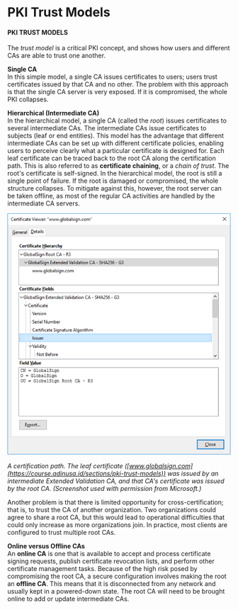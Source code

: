 # PKI Trust Models

#### PKI TRUST MODELS

The _trust model_ is a critical PKI concept, and shows how users and different CAs are able to trust one another.

**Single CA**  
In this simple model, a single CA issues certificates to users; users trust certificates issued by that CA and no other. The problem with this approach is that the single CA server is very exposed. If it is compromised, the whole PKI collapses.

**Hierarchical (Intermediate CA)**  
In the hierarchical model, a single CA (called the _root_) issues certificates to several intermediate CAs. The intermediate CAs issue certificates to subjects (leaf or end entities). This model has the advantage that different intermediate CAs can be set up with different certificate policies, enabling users to perceive clearly what a particular certificate is designed for. Each leaf certificate can be traced back to the root CA along the certification path. This is also referred to as **certificate chaining**, or a _chain of trust_. The root's certificate is self-signed. In the hierarchical model, the root is still a single point of failure. If the root is damaged or compromised, the whole structure collapses. To mitigate against this, however, the root server can be taken offline, as most of the regular CA activities are handled by the intermediate CA servers.

![|500](./img/pkitrust.png)

_A certification path. The leaf certificate ([www.globalsign.com](https://course.adinusa.id/sections/pki-trust-models)) was issued by an intermediate Extended Validation CA, and that CA's certificate was issued by the root CA. (Screenshot used with permission from Microsoft.)_

Another problem is that there is limited opportunity for cross-certification; that is, to trust the CA of another organization. Two organizations could agree to share a root CA, but this would lead to operational difficulties that could only increase as more organizations join. In practice, most clients are configured to trust multiple root CAs.

**Online versus Offline CAs**  
An **online CA** is one that is available to accept and process certificate signing requests, publish certificate revocation lists, and perform other certificate management tasks. Because of the high risk posed by compromising the root CA, a secure configuration involves making the root an **offline CA**. This means that it is disconnected from any network and usually kept in a powered-down state. The root CA will need to be brought online to add or update intermediate CAs.